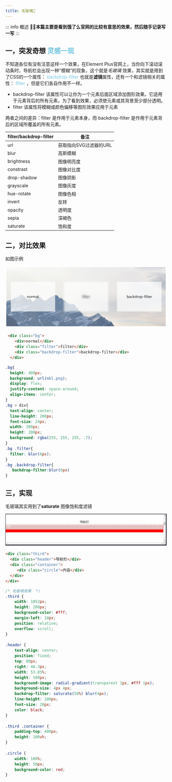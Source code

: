 ```yaml
---
title: 毛玻璃🎉
---
```


::: info 概述
🐱‍🏍**本篇主要是看到饿了么官网的比较有意思的效果，然后随手记录写一写**
:::

## 一，突发奇想<Badge type="info" style="color: #76c6df"> 灵感一现 </Badge>

不知道各位有没有注意这样一个效果，在Element Plus官网上，当你向下滚动滚动条时，导航栏会出现一种“模糊”的现象，这个就是*毛玻璃* 效果，其实就是用到了CSS的一个属性：<span style="color: #76c6df"> backdrop-filter </span> 也就是**滤镜**属性，还有一个和滤镜相关的属性：<span style="color: #76c6df"> filter </span>，但是它们各自作用不一样。
- backdrop-filter 该属性可以让你为一个元素后面区域添加图形效果。它适用于元素背后的所有元素，为了看到效果，必须使元素或其背景至少部分透明。
- filter 该属性将模糊或颜色偏移等图形效果应用于元素

两者之间的差异：filter 是作用于元素本身，而 backdrop-filter 是作用于元素背后的区域所覆盖的所有元素。

|filter/backdrop-filter|备注|
|----------------------|----|
|url                   |获取指向SVG过滤器的URL|       
|blur                  |高斯模糊|
|brightness            |图像明亮度|
|constrast             |图像对比度|       
|drop-shadow           |图像阴影|
|grayscale             |图像灰度|
|hue-rotate            |图像色相|
|invert                |反转|
|opacity               |透明度|
|sepia                 |深褐色|
|saturate              |饱和度|

## 二，对比效果

如图示例
<!-- <img :src="$withBase('/imgs/mbl/mbl.png')" alt="毛玻璃"> -->
![毛玻璃](/imgs/mbl/mbl.png)

```html
 <div class="bg">
    <div>normal</div>
    <div class="filter">filter</div>
    <div class="backdrop-filter">backdrop-filter</div>
  </div>
```
```css
.bg{
  height: 400px;
  background: url(mbl.png);
  display: flex;
  justify-content: space-around;
  align-items: center;
}
.bg > div{
  text-align: center;
  line-height: 200px;
  font-size: 24px;
  width: 300px;
  height: 200px;
  background: rgba(255, 255, 255, .7);
}
.bg .filter{
  filter: blur(6px);
}
.bg .backdrop-filter{
   backdrop-filter:blur(6px)
}
```

## 三，实现

毛玻璃其实用到了**saturate** 图像饱和度滤镜 

<!-- <img :src="$withBase('/imgs/mbl/xgt.png')" alt="效果图"> -->
![效果图](/imgs/mbl/xgt.png)

```html
<div class="third">
  <div class="header">导航栏</div>
  <div class="container">
     <div class="circle">内容</div>
  </div>
</div>
```
```css
/* 毛玻璃效果  */
.third {
    width: 1052px;
    height: 200px;
    background-color: #fff;
    margin-left: 10px;
    position: relative;
    overflow: scroll;
}

.header {
    text-align: center;
    position: fixed;
    top: 80px;
    right: 46.3px;
    width: 53.85%;
    height: 100px;
    background-image: radial-gradient(transparent 1px, #fff 1px);
    background-size: 4px 4px;
    backdrop-filter: saturate(50%) blur(4px);
    line-height: 100px;
    font-size: 20px;
    color: black;
}

.third .container {
    padding-top: 400px;
    height: 100vh;
}

.circle {
    width: 100%;
    height: 50px;
    background-color: red;
}
```
